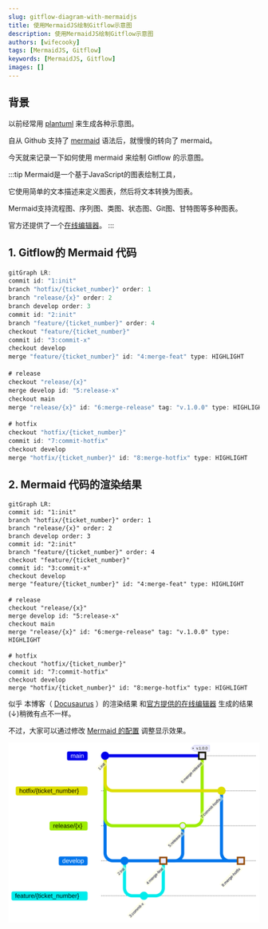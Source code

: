 ```yaml
---
slug: gitflow-diagram-with-mermaidjs
title: 使用MermaidJS绘制Gitflow示意图
description: 使用MermaidJS绘制Gitflow示意图
authors: [wifecooky]
tags: [MermaidJS, Gitflow]
keywords: [MermaidJS, Gitflow]
images: []
---
```


## 背景

以前经常用 [plantuml](https://plantuml.com/) 来生成各种示意图。

自从 Github 支持了 [mermaid](https://mermaid.js.org/) 语法后，就慢慢的转向了 mermaid。

今天就来记录一下如何使用 mermaid 来绘制 Gitflow 的示意图。

:::tip
Mermaid是一个基于JavaScript的图表绘制工具，

它使用简单的文本描述来定义图表，然后将文本转换为图表。

Mermaid支持流程图、序列图、类图、状态图、Git图、甘特图等多种图表。

官方还提供了一个[在线编辑器](https://mermaid.live/)。
:::

## 1. Gitflow的 Mermaid 代码

```js
gitGraph LR:
commit id: "1:init"
branch "hotfix/{ticket_number}" order: 1
branch "release/{x}" order: 2
branch develop order: 3
commit id: "2:init"
branch "feature/{ticket_number}" order: 4
checkout "feature/{ticket_number}"
commit id: "3:commit-x"
checkout develop
merge "feature/{ticket_number}" id: "4:merge-feat" type: HIGHLIGHT

# release
checkout "release/{x}"
merge develop id: "5:release-x"
checkout main
merge "release/{x}" id: "6:merge-release" tag: "v.1.0.0" type: HIGHLIGHT

# hotfix
checkout "hotfix/{ticket_number}"
commit id: "7:commit-hotfix"
checkout develop
merge "hotfix/{ticket_number}" id: "8:merge-hotfix" type: HIGHLIGHT
```


## 2. Mermaid 代码的渲染结果

```mermaid
gitGraph LR:
commit id: "1:init"
branch "hotfix/{ticket_number}" order: 1
branch "release/{x}" order: 2
branch develop order: 3
commit id: "2:init"
branch "feature/{ticket_number}" order: 4
checkout "feature/{ticket_number}"
commit id: "3:commit-x"
checkout develop
merge "feature/{ticket_number}" id: "4:merge-feat" type: HIGHLIGHT

# release
checkout "release/{x}"
merge develop id: "5:release-x"
checkout main
merge "release/{x}" id: "6:merge-release" tag: "v.1.0.0" type: HIGHLIGHT

# hotfix
checkout "hotfix/{ticket_number}"
commit id: "7:commit-hotfix"
checkout develop
merge "hotfix/{ticket_number}" id: "8:merge-hotfix" type: HIGHLIGHT
```

似乎 本博客（ [Docusaurus](https://docusaurus.io/) ）的渲染结果 和[官方提供的在线编辑器](https://mermaid.live/) 生成的结果(↓)稍微有点不一样。

不过，大家可以通过修改 [Mermaid 的配置](https://mermaid.js.org/syntax/gitgraph.html#commit-labels-layout-rotated-or-horizontal) 调整显示效果。

![img](gitflow-workflow-with-mermaid-diagram.svg)
